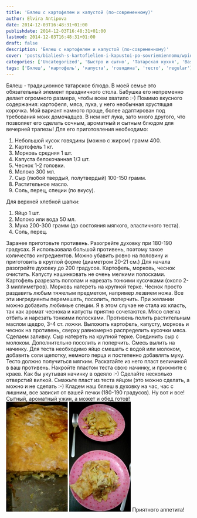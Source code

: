 ```yaml
---
title: 'Бялеш с картофелем и капустой (по-современному)'
author: Elvira Antipova
date: 2014-12-03T16:48:31+01:00
publishdate: 2014-12-03T16:48:31+01:00
lastmod: 2014-12-03T16:48:31+01:00
draft: false
description: 'Бялеш с картофелем и капустой (по-современному)'
cover: 'posts/bialiesh-s-kartofieliem-i-kapustoi-po-sovriemiennomu/wpid-img_20141203_144433.jpg'
categories: ['Uncategorized', 'Быстро и сытно', 'Татарская кухня', 'Basic posts']
tags: ['Бялеш', 'картофель', 'капуста', 'говядина', 'тесто', 'regular']
---
```


Бялеш - традиционное татарское блюдо. В моей семье это обязательный элемент праздничного стола. Бабушка его непременно делает огромного размера, чтобы всем хватило :-) Помимо вкусного содержания: картофеля, мяса, лука, у него необычная хрустящая корочка. Мой вариант намного проще, более адаптирован под требования моих домочадцев. В нем нет лука, зато много другого, что позволяет его сделать сочным, ароматный и сытным блюдом для вечерней трапезы! Для его приготовления необходимо: 
1. Небольшой кусок говядины (можно с жиром) грамм 400.
1. Картофель 1 кг.
1. Морковь средняя 1 шт.
1. Капуста белокочанная 1/3 шт.
1. Чеснок 1-2 головки.
1. Молоко 300 мл.
1. Сыр (любой твердый, полутвердый) 100-150 грамм.
1. Растительное масло.
1. Соль, перец, специи (по вкусу).

 Для верхней хлебной шапки: 
1. Яйцо 1 шт.
1. Молоко или вода 50 мл.
1. Мука 200-300 грамм (до состояния мягкого, эластичного теста).
1. Соль, перец.

 Заранее приготовьте противень. Разогрейте духовку при 180-190 градусах. Я использовала большой противень, поэтому такое количество ингредиентов. Можно убавить ровно на половину и приготовить в круглой форме (диаметром 20-21 см.) Для начала разогрейте духовку до 200 градусов. Картофель, морковь, чеснок очистить. Капусту нашинковать не очень мелкими полосками. Картофель разрезать пополам и нарезать тонкими кусочками (около 2-3 миллиметров). Морковь натереть на крупной терке. Чеснок просто раздавить любым тяжелым предметом, например лезвием ножа. Все эти ингредиенты перемешать, посолить, поперчить. При желании можно добавить любимые специи. Я в этом случае не стала их класть, так как аромат чеснока и капусты приятно сочетаются. Мясо слегка отбить и нарезать тонкими полосками. Противень полить растительным маслом щедро, 3-4 ст. ложки. Выложить картофель, капусту, морковь и чеснок на противень, сверху равномерно распределить кусочки мяса. Сделаем заливку. Сыр натереть на крупной терке. Соединить сыр с молоком. Дополнительно посолить и поперчить. Смесь вылить на начинку. Для теста необходимо яйцо смешать с водой или молоком, добавить соли щепотку, немного перца и постепенно добавлять муку. Тесто должно получиться мягким. Раскатайте из него пласт величиной в ваш противень. Накройте пластом теста свою начинку, и прижмите с краев. Как бы укутывая начинку в одеяло :-) Сделайте несколько отверстий вилкой. Смажьте пласт из теста яйцом (это можно сделать, а можно и не сделать :-) Кладем наш бялеш в духовку на час, час с лишним, все зависит от вашей печки (180-190 градусов). Ну вот и все! Сытный, ароматный ужин, а может и обед готов! [![wpid-img_20141126_124419.jpg](wpid-img_20141126_124419-168x300.jpg)](wpid-img_20141126_124419.jpg) [![wpid-img_20141203_144619.jpg](wpid-img_20141203_144619-168x300.jpg)](wpid-img_20141203_144619.jpg) Приятного аппетита! 
